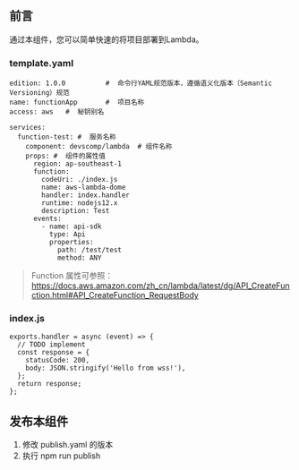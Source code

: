 ## 前言

通过本组件，您可以简单快速的将项目部署到Lambda。

### template.yaml

````
edition: 1.0.0          #  命令行YAML规范版本，遵循语义化版本（Semantic Versioning）规范
name: functionApp       #  项目名称
access: aws   #  秘钥别名

services:
  function-test: #  服务名称
    component: devscomp/lambda  # 组件名称
    props: #  组件的属性值
      region: ap-southeast-1
      function:
        codeUri: ./index.js
        name: aws-lambda-dome
        handler: index.handler
        runtime: nodejs12.x
        description: Test
      events:
        - name: api-sdk
          type: Api
          properties:
            path: /test/test
            method: ANY

````
> Function 属性可参照： https://docs.aws.amazon.com/zh_cn/lambda/latest/dg/API_CreateFunction.html#API_CreateFunction_RequestBody



### index.js

````
exports.handler = async (event) => {
  // TODO implement
  const response = {
    statusCode: 200,
    body: JSON.stringify('Hello from wss!'),
  };
  return response;
};
````

## 发布本组件

1. 修改 publish.yaml 的版本
2. 执行 npm run publish
